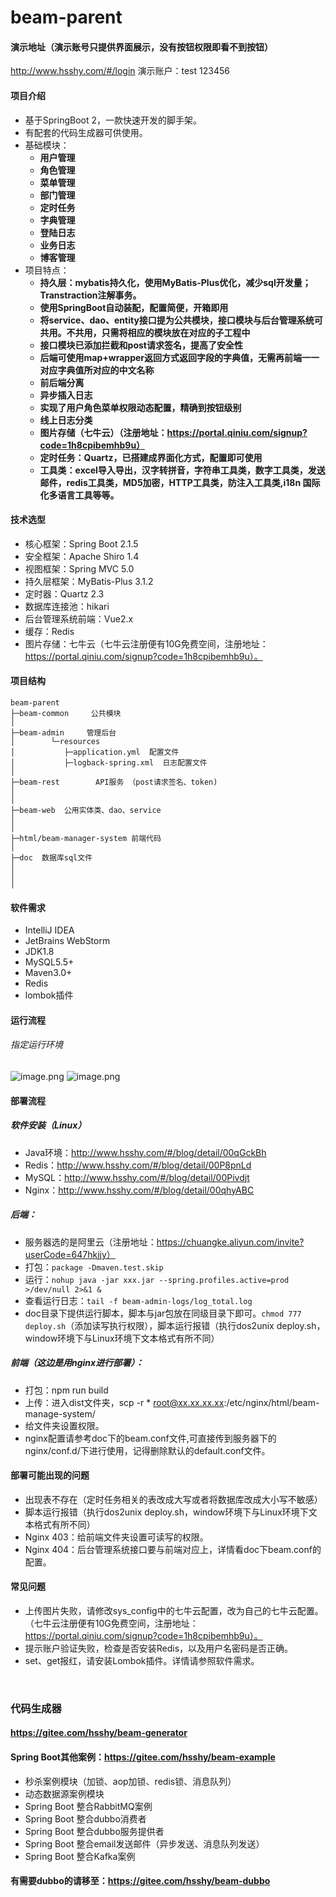 # beam-parent

#### 演示地址（演示账号只提供界面展示，没有按钮权限即看不到按钮）
http://www.hsshy.com/#/login
演示账户：test 123456

#### 项目介绍

- 基于SpringBoot 2，一款快速开发的脚手架。
- 有配套的代码生成器可供使用。
- 基础模块：
  -  **用户管理**
  -  **角色管理** 
  -  **菜单管理**
  -  **部门管理**
  -  **定时任务**
  -  **字典管理**
  -  **登陆日志**
  -  **业务日志**
  -  **博客管理**
- 项目特点：
  - **持久层：mybatis持久化，使用MyBatis-Plus优化，减少sql开发量；Transtraction注解事务。**
  - **使用SpringBoot自动装配，配置简便，开箱即用**
  - **将service、dao、entity接口提为公共模块，接口模块与后台管理系统可共用。不共用，只需将相应的模块放在对应的子工程中**
  - **接口模块已添加拦截和post请求签名，提高了安全性**
  - **后端可使用map+wrapper返回方式返回字段的字典值，无需再前端一一对应字典值所对应的中文名称**
  - **前后端分离**
  - **异步插入日志**
  - **实现了用户角色菜单权限动态配置，精确到按钮级别**
  - **线上日志分类**
  - **图片存储（七牛云）（注册地址：https://portal.qiniu.com/signup?code=1h8cpibemhb9u）**
  - **定时任务：Quartz，已搭建成界面化方式，配置即可使用**
  - **工具类：excel导入导出，汉字转拼音，字符串工具类，数字工具类，发送邮件，redis工具类，MD5加密，HTTP工具类，防注入工具类,i18n 国际化多语言工具等等。**
#### 技术选型
- 核心框架：Spring Boot 2.1.5
- 安全框架：Apache Shiro 1.4
- 视图框架：Spring MVC 5.0
- 持久层框架：MyBatis-Plus 3.1.2
- 定时器：Quartz 2.3
- 数据库连接池：hikari
- 后台管理系统前端：Vue2.x
- 缓存：Redis
- 图片存储：七牛云（七牛云注册便有10G免费空间，注册地址：https://portal.qiniu.com/signup?code=1h8cpibemhb9u）。
#### 项目结构
````
beam-parent
├─beam-common     公共模块
│ 
├─beam-admin     管理后台
│        └─resources 
│           ├─application.yml  配置文件
│           ├─logback-spring.xml  日志配置文件
│ 
├─beam-rest        API服务 （post请求签名、token)
│             
│ 
├─beam-web  公用实体类、dao、service
│   
│ 
├─html/beam-manager-system 前端代码
│ 
├─doc  数据库sql文件
│ 
│ 
│ 
````
#### 软件需求
- IntelliJ IDEA
- JetBrains WebStorm
- JDK1.8
- MySQL5.5+
- Maven3.0+
- Redis
- lombok插件

#### 运行流程
###### 指定运行环境
![image.png](http://img.hsshy.cn/upload/20190821/2683498c87f24613886694f813f44c2e.png)
![image.png](http://img.hsshy.cn/upload/20190821/31332a378a604e13947e6525cb81c43b.png)

#### 部署流程

##### 软件安装（Linux）
- Java环境：http://www.hsshy.com/#/blog/detail/00qGckBh
- Redis：http://www.hsshy.com/#/blog/detail/00P8pnLd
- MySQL：http://www.hsshy.com/#/blog/detail/00Pivdjt
- Nginx：http://www.hsshy.com/#/blog/detail/00qhyABC
##### 后端：
- 服务器选的是阿里云（注册地址：https://chuangke.aliyun.com/invite?userCode=647hkjjy）
- 打包：```package -Dmaven.test.skip```
- 运行：```nohup java -jar xxx.jar --spring.profiles.active=prod >/dev/null 2>&1 &```
- 查看运行日志：```tail -f beam-admin-logs/log_total.log```
- doc目录下提供运行脚本，脚本与jar包放在同级目录下即可。```chmod 777 deploy.sh```（添加读写执行权限），脚本运行报错（执行dos2unix deploy.sh，window环境下与Linux环境下文本格式有所不同）

##### 前端（这边是用nginx进行部署）：
- 打包：npm run build
- 上传：进入dist文件夹，scp -r * root@xx.xx.xx.xx:/etc/nginx/html/beam-manage-system/
- 给文件夹设置权限。
- nginx配置请参考doc下的beam.conf文件,可直接传到服务器下的nginx/conf.d/下进行使用，记得删除默认的default.conf文件。

#### 部署可能出现的问题
- 出现表不存在（定时任务相关的表改成大写或者将数据库改成大小写不敏感）
- 脚本运行报错（执行dos2unix deploy.sh，window环境下与Linux环境下文本格式有所不同）
- Nginx 403：给前端文件夹设置可读写的权限。
- Nginx 404：后台管理系统接口要与前端对应上，详情看doc下beam.conf的配置。
#### 常见问题
- 上传图片失败，请修改sys_config中的七牛云配置，改为自己的七牛云配置。（七牛云注册便有10G免费空间，注册地址：https://portal.qiniu.com/signup?code=1h8cpibemhb9u）。
- 提示账户验证失败，检查是否安装Redis，以及用户名密码是否正确。
- set、get报红，请安装Lombok插件。详情请参照软件需求。

<br>

### 代码生成器
#### https://gitee.com/hsshy/beam-generator

#### Spring Boot其他案例：https://gitee.com/hsshy/beam-example
- 秒杀案例模块（加锁、aop加锁、redis锁、消息队列）
- 动态数据源案例模块
- Spring Boot 整合RabbitMQ案例
- Spring Boot 整合dubbo消费者
- Spring Boot 整合dubbo服务提供者
- Spring Boot 整合email发送邮件（异步发送、消息队列发送）
- Spring Boot 整合Kafka案例
#### 有需要dubbo的请移至：https://gitee.com/hsshy/beam-dubbo
